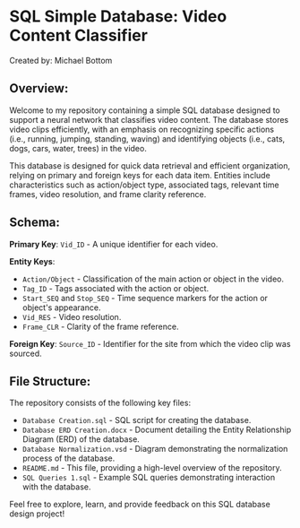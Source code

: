 # SQL Simple Database: Video Content Classifier

Created by: Michael Bottom

## Overview:

Welcome to my repository containing a simple SQL database designed to support a neural network that classifies video content. The database stores video clips efficiently, with an emphasis on recognizing specific actions (i.e., running, jumping, standing, waving) and identifying objects (i.e., cats, dogs, cars, water, trees) in the video.

This database is designed for quick data retrieval and efficient organization, relying on primary and foreign keys for each data item. Entities include characteristics such as action/object type, associated tags, relevant time frames, video resolution, and frame clarity reference. 

## Schema:

**Primary Key**: `Vid_ID` - A unique identifier for each video.

**Entity Keys**: 

* `Action/Object` - Classification of the main action or object in the video.
* `Tag_ID` - Tags associated with the action or object.
* `Start_SEQ` and `Stop_SEQ` - Time sequence markers for the action or object's appearance.
* `Vid_RES` - Video resolution.
* `Frame_CLR` - Clarity of the frame reference.

**Foreign Key**: `Source_ID` - Identifier for the site from which the video clip was sourced.

## File Structure:

The repository consists of the following key files:

* `Database Creation.sql` - SQL script for creating the database.
* `Database ERD Creation.docx` - Document detailing the Entity Relationship Diagram (ERD) of the database.
* `Database Normalization.vsd` - Diagram demonstrating the normalization process of the database.
* `README.md` - This file, providing a high-level overview of the repository.
* `SQL Queries 1.sql` - Example SQL queries demonstrating interaction with the database.

Feel free to explore, learn, and provide feedback on this SQL database design project!
